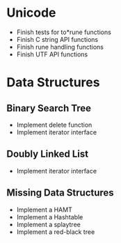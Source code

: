 # Unicode

* Finish tests for to\*rune functions
* Finish C string API functions
* Finish rune handling functions
* Finish UTF API functions

# Data Structures

## Binary Search Tree
* Implement delete function
* Implement iterator interface

## Doubly Linked List
* Implement iterator interface

## Missing Data Structures
* Implement a HAMT
* Implement a Hashtable
* Implement a splaytree
* Implement a red-black tree

